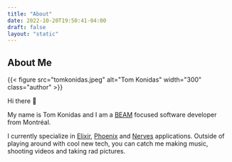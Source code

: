 ```yaml
---
title: "About"
date: 2022-10-20T19:50:41-04:00
draft: false
layout: "static"
---
```


About Me
---

<div class="about">

{{< figure src="tomkonidas.jpeg" alt="Tom Konidas" width="300" class="author" >}}

<div>

Hi there 👋

My name is Tom Konidas and I am a [BEAM](https://en.wikipedia.org/wiki/BEAM_(Erlang_virtual_machine)) focused software developer from Montréal.

I currently specialize in [Elixir](https://elixir-lang.org/), [Phoenix](https://www.phoenixframework.org/) and [Nerves](https://www.nerves-project.org/) applications.
Outside of playing around with cool new tech, you can catch me making music, shooting videos and taking rad pictures.

</div>
</div>
